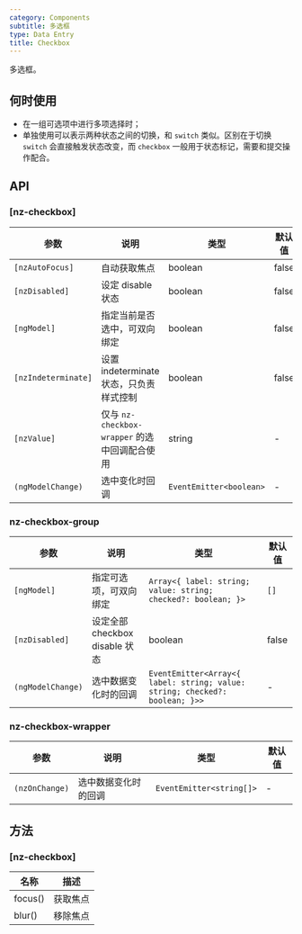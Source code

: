 ```yaml
---
category: Components
subtitle: 多选框
type: Data Entry
title: Checkbox
---
```


多选框。

## 何时使用

- 在一组可选项中进行多项选择时；
- 单独使用可以表示两种状态之间的切换，和 `switch` 类似。区别在于切换 `switch` 会直接触发状态改变，而 `checkbox` 一般用于状态标记，需要和提交操作配合。

## API

### [nz-checkbox]

| 参数 | 说明 | 类型 | 默认值 |
| --- | --- | --- | --- |
| `[nzAutoFocus]` | 自动获取焦点 | boolean | false |
| `[nzDisabled]` | 设定 disable 状态 | boolean | false |
| `[ngModel]` | 指定当前是否选中，可双向绑定 | boolean | false |
| `[nzIndeterminate]` | 设置 indeterminate 状态，只负责样式控制 | boolean | false |
| `[nzValue]` | 仅与 `nz-checkbox-wrapper` 的选中回调配合使用 | string | - |
| `(ngModelChange)` | 选中变化时回调 | `EventEmitter<boolean>` | - |

### nz-checkbox-group

| 参数 | 说明 | 类型 | 默认值 |
| --- | --- | --- | --- |
| `[ngModel]` | 指定可选项，可双向绑定 | `Array<{ label: string; value: string; checked?: boolean; }>` | `[]` |
| `[nzDisabled]` | 设定全部 checkbox disable 状态 | boolean | false |
| `(ngModelChange)` | 选中数据变化时的回调 | `EventEmitter<Array<{ label: string; value: string; checked?: boolean; }>>` | - |


### nz-checkbox-wrapper

| 参数 | 说明 | 类型 | 默认值 |
| --- | --- | --- | --- |
| `(nzOnChange)` | 选中数据变化时的回调 | `EventEmitter<string[]>` | - |

## 方法

### [nz-checkbox]

| 名称 | 描述 |
| ---- | ----------- |
| focus() | 获取焦点 |
| blur() | 移除焦点 |
